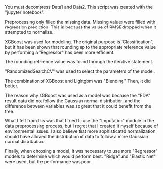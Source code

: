 You must decompress Data1 and Data2.
This script was created with the "jupyter notebook".

Preprocessing only filled the missing data. 
Missing values were filled with regression prediction.
This is because the value of RMSE dropped when it attempted to normalize.

XGBoost was used for modeling. 
The original purpose is "Classification", 
but it has been shown that rounding up to the appropriate reference value by performing a "Regressor" has been more efficient.

The rounding reference value was found through the iterative statement.

"RandomizedSearchCV" was used to select the parameters of the model.

The combination of XGBoost and Lightgbm was "Blending." Then, it did better.

The reason why XGBoost was used as a model was because the "EDA" result data did not follow the Gaussian normal distribution, 
and the difference between variables was so great that it could benefit from the tree.

What I felt from this was that I tried to use the "Imputation" module in the data preprocessing process, 
but I regret that I created it myself because of environmental issues. 
I also believe that more sophisticated normalization should have allowed 
the distribution of data to follow a more Gaussian normal distribution. 

Finally, when choosing a model, it was necessary to use more "Regressor" models to determine which would perform best. 
"Ridge" and "Elastic Net" were used, but the performance was poor.
